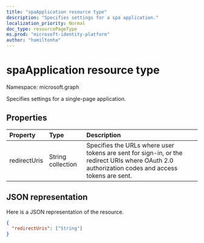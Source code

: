 ```yaml
---
title: "spaApplication resource type"
description: "Specifies settings for a spa application."
localization_priority: Normal
doc_type: resourcePageType
ms.prod: "microsoft-identity-platform"
author: "hamiltonha"
---
```


# spaApplication resource type

Namespace: microsoft.graph

Specifies settings for a single-page application.

## Properties

| Property | Type | Description |
|:---------|:-----|:------------|
| redirectUris | String collection | Specifies the URLs where user tokens are sent for sign-in, or the redirect URIs where OAuth 2.0 authorization codes and access tokens are sent. |

## JSON representation
Here is a JSON representation of the resource.

<!-- {
  "blockType": "resource",
  "optionalProperties": [

  ],
  "@odata.type": "microsoft.graph.spaApplication"
}-->

```json
{
  "redirectUris": ["String"]
}

```

<!--
{
  "type": "#page.annotation",
  "description": "spaApplication resource",
  "keywords": "",
  "section": "documentation",
  "tocPath": "",
  "suppressions": []
}
-->